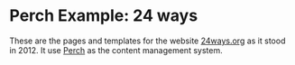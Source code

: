 Perch Example: 24 ways
======================

These are the pages and templates for the website [24ways.org](http://24ways.org/) as it stood in 2012. It use [Perch](http://grabaperch.com/) as the content management system.